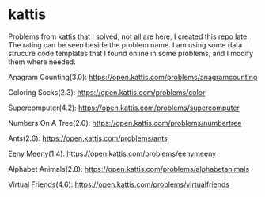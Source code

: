 # kattis
Problems from kattis that I solved, not all are here, I created this repo late. The rating can be seen beside the problem name. I am using some data strucure code templates that I found online in some problems, and I modify them where needed.

Anagram Counting(3.0): https://open.kattis.com/problems/anagramcounting

Coloring Socks(2.3): https://open.kattis.com/problems/color

Supercomputer(4.2): https://open.kattis.com/problems/supercomputer

Numbers On A Tree(2.0): https://open.kattis.com/problems/numbertree

Ants(2.6): https://open.kattis.com/problems/ants

Eeny Meeny(1.4): https://open.kattis.com/problems/eenymeeny

Alphabet Animals(2.8): https://open.kattis.com/problems/alphabetanimals

Virtual Friends(4.6): https://open.kattis.com/problems/virtualfriends
